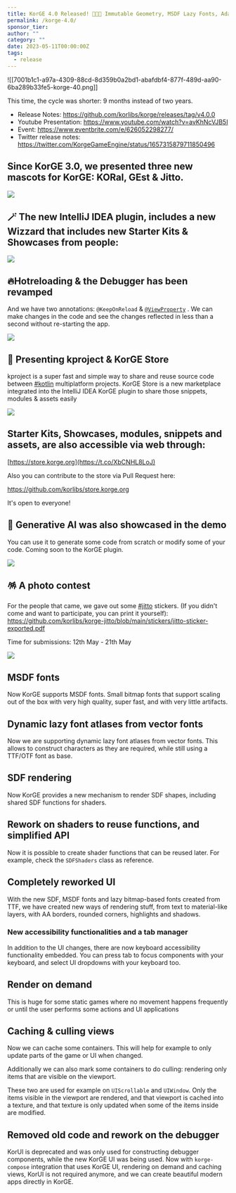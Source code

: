 ```yaml
---
title: KorGE 4.0 Released! 🎉🎉🎊 Immutable Geometry, MSDF Lazy Fonts, Adaptive rendering, Caching & Culling, New UI, Huge Performance Improvements, Core Simplification, New IntelliJ Plugin with templates, New Store with Assets and Code and Much More!
permalink: /korge-4.0/
sponsor_tier: 
author: ""
category: ""
date: 2023-05-11T00:00:00Z
tags:
  - release
---
```

![[7001b1c1-a97a-4309-88cd-8d359b0a2bd1-abafdbf4-877f-489d-aa90-6ba289b33fe5-korge-40.png]]

This time, the cycle was shorter: 9 months instead of two years.



* Release Notes: <https://github.com/korlibs/korge/releases/tag/v4.0.0>
* Youtube Presentation: <https://www.youtube.com/watch?v=avKhNcVJB5I>
* Event: <https://www.eventbrite.com/e/626052298277/>
* Twitter release notes: <https://twitter.com/KorgeGameEngine/status/1657315879711850496>

## Since KorGE 3.0, we presented three new mascots for KorGE: KORal, GEst & Jitto.

![](/images/7001b1c1-a97a-4309-88cd-8d359b0a2bd1-6d6a3d82-97fa-4d7e-b005-c536bbc336f5-Fv_w8cRX0AEzWvh.png)

## 🪄 The new IntelliJ IDEA plugin, includes a new Wizzard that includes new Starter Kits & Showcases from people:

![](/images/7001b1c1-a97a-4309-88cd-8d359b0a2bd1-3d143a60-f606-43ca-8384-62b67f838ad0-Fv_u6bMXsAAtwdh.png)



## 🔥Hotreloading & the Debugger has been revamped

And we have two annotations: `@KeepOnReload` & [`@ViewProperty`](https://twitter.com/viewproperty) . We can make
changes in the code and see the changes reflected in less than a second without re-starting the app.

![](/images/7001b1c1-a97a-4309-88cd-8d359b0a2bd1-57ce3e45-b61e-4a28-b528-5ed858618f5c-Fv_wIj8WYAIhHlf.jpeg)



## 🛒 Presenting kproject & KorGE Store

kproject is a super fast and simple way to share and reuse source code between
[#kotlin](https://twitter.com/hashtag/kotlin?src=hashtag_click) multiplatform projects. KorGE Store is a new
marketplace integrated into the IntelliJ IDEA KorGE plugin to share those snippets, modules & assets easily

![](/images/7001b1c1-a97a-4309-88cd-8d359b0a2bd1-1c39e194-bed8-4b6a-8ae1-fbc7ff9ed136-Fv_yMlHXoAEJRBG.jpeg)



## Starter Kits, Showcases, modules, snippets and assets, are also accessible via web through:

[https://store.korge.org](https://t.co/XbCNHL8LoJ)

Also you can contribute to the store via Pull Request here:

<https://github.com/korlibs/store.korge.org>

It's open to everyone!



## 🤖 Generative AI was also showcased in the demo

You can use it to generate some code from scratch or modify some of your code. Coming soon to the KorGE plugin.

![](/images/7001b1c1-a97a-4309-88cd-8d359b0a2bd1-2a4b889f-b8f8-4614-9026-69e5cc07fdf0-Fv_zwHnWIAA9yBu.jpeg)

## 🪅 A photo contest

For the people that came, we gave out some [#jitto](https://twitter.com/hashtag/jitto?src=hashtag_click) stickers. (If
you didn't come and want to participate, you can print it yourself):
<https://github.com/korlibs/korge-jitto/blob/main/stickers/jitto-sticker-exported.pdf>

Time for submissions: 12th May - 21th May

![](/images/7001b1c1-a97a-4309-88cd-8d359b0a2bd1-394898f3-e227-40d6-aa72-05c671deabfe-Fv_2unZWwAEwQdJ.png)

## MSDF fonts

Now KorGE supports MSDF fonts. Small bitmap fonts that support scaling out of the box with very high quality, super
fast, and with very little artifacts.

## Dynamic lazy font atlases from vector fonts

Now we are supporting dynamic lazy font atlases from vector fonts. This allows to construct characters as they are
required, while still using a TTF/OTF font as base.

## SDF rendering

Now KorGE provides a new mechanism to render SDF shapes, including shared SDF functions for shaders.

## Rework on shaders to reuse functions, and simplified API

Now it is possible to create shader functions that can be reused later. For example, check the `SDFShaders` class as
reference.

## Completely reworked UI

With the new SDF, MSDF fonts and lazy bitmap-based fonts created from TTF, we have created new ways of rendering stuff,
from text to material-like layers, with AA borders, rounded corners, highlights and shadows.

### New accessibility functionalities and a tab manager

In addition to the UI changes, there are now keyboard accessibility functionality embedded. You can press tab to focus
components with your keyboard, and select UI dropdowns with your keyboard too.

## Render on demand

This is huge for some static games where no movement happens frequently or until the user performs some actions and UI
applications

## Caching & culling views

Now we can cache some containers. This will help for example to only update parts of the game or UI when changed.

Additionally we can also mark some containers to do culling:  rendering only items that are visible on the viewport.

These two are used for example on `UIScrollable` and `UIWindow`. Only the items visible in the viewport are rendered,
and that viewport is cached into a texture, and that texture is only updated when some of the items inside are
modified.

## Removed old code and rework on the debugger

KorUI is deprecated and was only used for constructing debugger components, while the new KorGE UI was being used. Now
with `korge-compose` integration that uses KorGE UI, rendering on demand and caching views, KorUI is not required
anymore, and we can create beautiful modern apps directly in KorGE.